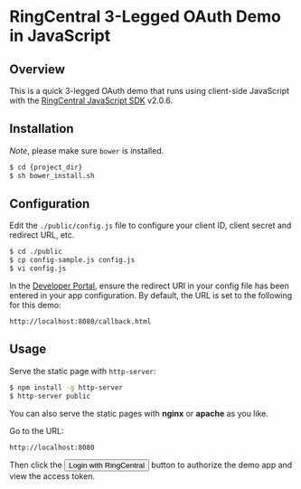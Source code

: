 RingCentral 3-Legged OAuth Demo in JavaScript
=============================================

## Overview

This is a quick 3-legged OAuth demo that runs using client-side JavaScript with the [RingCentral JavaScript SDK](https://github.com/ringcentral/ringcentral-js) v2.0.6.

## Installation

*Note*, please make sure `bower` is installed.

```bash
$ cd {project_dir}
$ sh bower_install.sh 
```

## Configuration

Edit the `./public/config.js` file to configure your client ID, client secret and redirect URL, etc.

```bash
$ cd ./public
$ cp config-sample.js config.js
$ vi config.js
```

In the [Developer Portal](http://developer.ringcentral.com/), ensure the redirect URI in your config file has been entered in your app configuration. By default, the URL is set to the following for this demo:

```
http://localhost:8080/callback.html
```

## Usage

Serve the static page with `http-server`:

```bash
$ npm install -g http-server
$ http-server public
```

You can also serve the static pages with **nginx** or **apache** as you like.

Go to the URL:

```
http://localhost:8080
````

Then click the <input type="button" value="Login with RingCentral"> button to authorize the demo app and view the access token.
